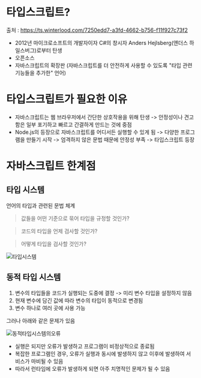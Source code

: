 # 타입스크립트?
출처 : https://ts.winterlood.com/7250edd7-a3fd-4662-b756-f11f927c73f2

- 2012년 마이크로소프트의 개발자이자 C#의 창시자 Anders Hejlsberg(앤더스 하일스버그)로부터 탄생
- 오픈소스
- 자바스크립트의 확장판 (자바스크립트를 더 안전하게 사용할 수 있도록 "타입 관련 기능들을 추가한" 언어)

# 타입스크립트가 필요한 이유
- 자바스크립트는 웹 브라우저에서 간단한 상호작용을 위해 탄생 -> 안정성이나 견고함은 일부 포기하고 빠르고 간결하게 만드는 것에 중점
- Node.js의 등장으로 자바스크립트를 어디서든 실행할 수 있게 됨 -> 다양한 프로그램을 만들기 시작 -> 엄격하지 않은 문법 때문에 안정성 부족 -> 타입스크립트 등장

# 자바스크립트 한계점

## 타입 시스템

언어의 타입과 관련된 문법 체계

> 값들을 어떤 기준으로 묶어 타입을 규정할 것인가?

> 코드의 타입을 언제 검사할 것인가?

> 어떻게 타입을 검사할 것인가?

![타입시스템](https://www.notion.so/image/https%3A%2F%2Fs3-us-west-2.amazonaws.com%2Fsecure.notion-static.com%2F6c167134-9ffa-4aba-b8b8-fb559cad664e%2FUntitled.png?table=block&id=5242549c-8d18-4e3f-919b-c7f331451f0b&cache=v2)

## 동적 타입 시스템

1. 변수의 타입들을 코드가 실행되는 도중에 결정 -> 미리 변수 타입을 설정하지 않음
2. 현재 변수에 담긴 값에 따라 변수의 타입이 동적으로 변경됨
3. 변수 하나로 여러 곳에 사용 가능

그러나 아래와 같은 문제가 있음

![동적타입시스템의오류](https://www.notion.so/image/https%3A%2F%2Fs3-us-west-2.amazonaws.com%2Fsecure.notion-static.com%2F59ce432a-f8c4-414e-bcf7-ab28ae7570a2%2FUntitled.png?table=block&id=016932fc-e0c0-4737-b445-ea220e6beb91&cache=v2)

- 실행은 되지만 오류가 발생하고 프로그램이 비정상적으로 종료됨
- 복잡한 프로그램인 경우, 오류가 실행과 동시에 발생하지 않고 이후에 발생하여 서비스가 마비될 수 있음
- 따라서 런타임에 오류가 발생하게 되면 아주 치명적인 문제가 될 수 있음
